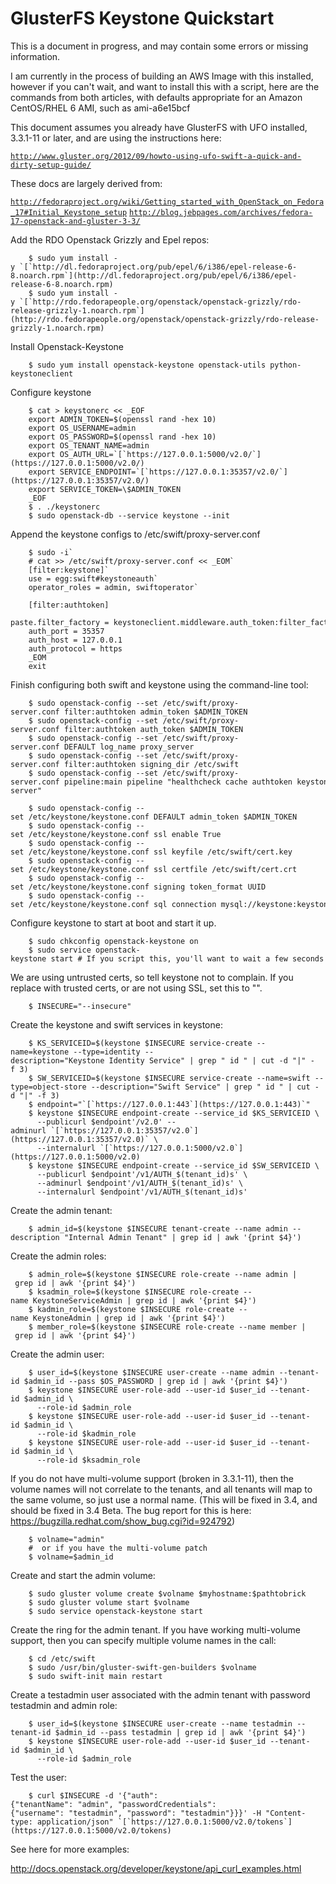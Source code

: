 # GlusterFS Keystone Quickstart

This is a document in progress, and may contain some errors or missing information.

I am currently in the process of building an AWS Image with this installed, however if you can't wait, and want to install this with a script, here are the commands from both articles, with defaults appropriate for an Amazon CentOS/RHEL 6 AMI, such as ami-a6e15bcf

This document assumes you already have GlusterFS with UFO installed, 3.3.1-11 or later, and are using the instructions here:

[`http://www.gluster.org/2012/09/howto-using-ufo-swift-a-quick-and-dirty-setup-guide/`](http://www.gluster.org/2012/09/howto-using-ufo-swift-a-quick-and-dirty-setup-guide/)

These docs are largely derived from:

[`http://fedoraproject.org/wiki/Getting_started_with_OpenStack_on_Fedora_17#Initial_Keystone_setup`](http://fedoraproject.org/wiki/Getting_started_with_OpenStack_on_Fedora_17#Initial_Keystone_setup)
[`http://blog.jebpages.com/archives/fedora-17-openstack-and-gluster-3-3/`](http://blog.jebpages.com/archives/fedora-17-openstack-and-gluster-3-3/)

Add the RDO Openstack Grizzly and Epel repos:

		$ sudo yum install -y `[`http://dl.fedoraproject.org/pub/epel/6/i386/epel-release-6-8.noarch.rpm`](http://dl.fedoraproject.org/pub/epel/6/i386/epel-release-6-8.noarch.rpm)
		$ sudo yum install -y `[`http://rdo.fedorapeople.org/openstack/openstack-grizzly/rdo-release-grizzly-1.noarch.rpm`](http://rdo.fedorapeople.org/openstack/openstack-grizzly/rdo-release-grizzly-1.noarch.rpm)

Install Openstack-Keystone

		$ sudo yum install openstack-keystone openstack-utils python-keystoneclient

Configure keystone

		$ cat > keystonerc << _EOF
		export ADMIN_TOKEN=$(openssl rand -hex 10)
		export OS_USERNAME=admin
		export OS_PASSWORD=$(openssl rand -hex 10)
		export OS_TENANT_NAME=admin
		export OS_AUTH_URL=`[`https://127.0.0.1:5000/v2.0/`](https://127.0.0.1:5000/v2.0/)
		export SERVICE_ENDPOINT=`[`https://127.0.0.1:35357/v2.0/`](https://127.0.0.1:35357/v2.0/)
		export SERVICE_TOKEN=\$ADMIN_TOKEN
		_EOF
		$ . ./keystonerc
		$ sudo openstack-db --service keystone --init

Append the keystone configs to /etc/swift/proxy-server.conf

		$ sudo -i`
		# cat >> /etc/swift/proxy-server.conf << _EOM`
		[filter:keystone]`
		use = egg:swift#keystoneauth`
		operator_roles = admin, swiftoperator`
		
		[filter:authtoken]
		paste.filter_factory = keystoneclient.middleware.auth_token:filter_factory
		auth_port = 35357
		auth_host = 127.0.0.1
		auth_protocol = https
		_EOM
		exit

Finish configuring both swift and keystone using the command-line tool:

		$ sudo openstack-config --set /etc/swift/proxy-server.conf filter:authtoken admin_token $ADMIN_TOKEN
		$ sudo openstack-config --set /etc/swift/proxy-server.conf filter:authtoken auth_token $ADMIN_TOKEN
		$ sudo openstack-config --set /etc/swift/proxy-server.conf DEFAULT log_name proxy_server
		$ sudo openstack-config --set /etc/swift/proxy-server.conf filter:authtoken signing_dir /etc/swift
		$ sudo openstack-config --set /etc/swift/proxy-server.conf pipeline:main pipeline "healthcheck cache authtoken keystone proxy-server"

		$ sudo openstack-config --set /etc/keystone/keystone.conf DEFAULT admin_token $ADMIN_TOKEN
		$ sudo openstack-config --set /etc/keystone/keystone.conf ssl enable True
		$ sudo openstack-config --set /etc/keystone/keystone.conf ssl keyfile /etc/swift/cert.key
		$ sudo openstack-config --set /etc/keystone/keystone.conf ssl certfile /etc/swift/cert.crt
		$ sudo openstack-config --set /etc/keystone/keystone.conf signing token_format UUID
		$ sudo openstack-config --set /etc/keystone/keystone.conf sql connection mysql://keystone:keystone@127.0.0.1/keystone

Configure keystone to start at boot and start it up.

		$ sudo chkconfig openstack-keystone on
		$ sudo service openstack-keystone start # If you script this, you'll want to wait a few seconds to start using it

We are using untrusted certs, so tell keystone not to complain. If you replace with trusted certs, or are not using SSL, set this to "".

		$ INSECURE="--insecure"

Create the keystone and swift services in keystone:

		$ KS_SERVICEID=$(keystone $INSECURE service-create --name=keystone --type=identity --description="Keystone Identity Service" | grep " id " | cut -d "|" -f 3)
		$ SW_SERVICEID=$(keystone $INSECURE service-create --name=swift --type=object-store --description="Swift Service" | grep " id " | cut -d "|" -f 3)
		$ endpoint="`[`https://127.0.0.1:443`](https://127.0.0.1:443)`"
		$ keystone $INSECURE endpoint-create --service_id $KS_SERVICEID \
		  --publicurl $endpoint'/v2.0' --adminurl `[`https://127.0.0.1:35357/v2.0`](https://127.0.0.1:35357/v2.0)` \
		  --internalurl `[`https://127.0.0.1:5000/v2.0`](https://127.0.0.1:5000/v2.0)
		$ keystone $INSECURE endpoint-create --service_id $SW_SERVICEID \
		  --publicurl $endpoint'/v1/AUTH_$(tenant_id)s' \
		  --adminurl $endpoint'/v1/AUTH_$(tenant_id)s' \
		  --internalurl $endpoint'/v1/AUTH_$(tenant_id)s'

Create the admin tenant:

		$ admin_id=$(keystone $INSECURE tenant-create --name admin --description "Internal Admin Tenant" | grep id | awk '{print $4}')

Create the admin roles:

		$ admin_role=$(keystone $INSECURE role-create --name admin | grep id | awk '{print $4}')
		$ ksadmin_role=$(keystone $INSECURE role-create --name KeystoneServiceAdmin | grep id | awk '{print $4}')
		$ kadmin_role=$(keystone $INSECURE role-create --name KeystoneAdmin | grep id | awk '{print $4}')
		$ member_role=$(keystone $INSECURE role-create --name member | grep id | awk '{print $4}')

Create the admin user:

		$ user_id=$(keystone $INSECURE user-create --name admin --tenant-id $admin_id --pass $OS_PASSWORD | grep id | awk '{print $4}')
		$ keystone $INSECURE user-role-add --user-id $user_id --tenant-id $admin_id \
		  --role-id $admin_role
		$ keystone $INSECURE user-role-add --user-id $user_id --tenant-id $admin_id \
		  --role-id $kadmin_role
		$ keystone $INSECURE user-role-add --user-id $user_id --tenant-id $admin_id \
		  --role-id $ksadmin_role

If you do not have multi-volume support (broken in 3.3.1-11), then the volume names will not correlate to the tenants, and all tenants will map to the same volume, so just use a normal name. (This will be fixed in 3.4, and should be fixed in 3.4 Beta. The bug report for this is here: <https://bugzilla.redhat.com/show_bug.cgi?id=924792>)

		$ volname="admin"
		#  or if you have the multi-volume patch
		$ volname=$admin_id

Create and start the admin volume:

		$ sudo gluster volume create $volname $myhostname:$pathtobrick
		$ sudo gluster volume start $volname
		$ sudo service openstack-keystone start

Create the ring for the admin tenant. If you have working multi-volume support, then you can specify multiple volume names in the call:

		$ cd /etc/swift
		$ sudo /usr/bin/gluster-swift-gen-builders $volname
		$ sudo swift-init main restart

Create a testadmin user associated with the admin tenant with password testadmin and admin role:

		$ user_id=$(keystone $INSECURE user-create --name testadmin --tenant-id $admin_id --pass testadmin | grep id | awk '{print $4}')
		$ keystone $INSECURE user-role-add --user-id $user_id --tenant-id $admin_id \
		  --role-id $admin_role

Test the user:

		$ curl $INSECURE -d '{"auth":{"tenantName": "admin", "passwordCredentials":{"username": "testadmin", "password": "testadmin"}}}' -H "Content-type: application/json" `[`https://127.0.0.1:5000/v2.0/tokens`](https://127.0.0.1:5000/v2.0/tokens)

See here for more examples:

<http://docs.openstack.org/developer/keystone/api_curl_examples.html>
